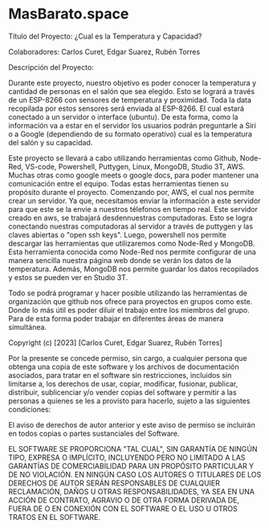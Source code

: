 # MasBarato.space
Título del Proyecto: ¿Cual es la Temperatura y Capacidad?

Colaboradores: Carlos Curet, Edgar Suarez, Rubén Torres

Descripción del Proyecto:

Durante este proyecto, nuestro objetivo es poder conocer la temperatura y cantidad de personas en el salón 
que sea elegido. Esto se logrará a través de un ESP-8266 con sensores de temperatura y proximidad. Toda la data 
recopilada por estos sensores será enviada al ESP-8266. El cual estará conectado a un servidor o interface (ubuntu). 
De esta forma, como la información va a estar en el servidor los usuarios podrán preguntarle a Siri o a Google
(dependiendo de su formato operativo) cual es la temperatura del salón y su capacidad. 

Este proyecto se llevará a cabo utilizando herramientas como Github, Node-Red, VS-code, Powershell,
Puttygen, Linux, MongoDB, Studio 3T, AWS. Muchas otras como google meets o google docs, para poder mantener
una comunicación entre el equipo. Todas estas herramientas tienen su propósito durante el proyecto. 
Comenzando por, AWS,  el cual nos permite crear un servidor. Ya que, necesitamos enviar la información a 
este servidor para que este se la envie a nuestros télefonos en tiempo real. Este servidor creado en aws, 
se trabajará desdennuestras computadoras. Esto se logra conectando nuestras computadoras al servidor a través de puttygen 
y las claves abiertas o "open ssh keys". Luego, powershell nos permite descargar las herramientas que
utilizaremos como Node-Red y MongoDB. Esta herramienta conocida como Node-Red nos permite configurar de una
manera sencilla nuestra página web donde se verán los datos de la temperatura. Además, MongoDB nos permite guardar los datos
recopilados y estos se pueden ver en Studio 3T.

Todo se podrá programar y hacer posible utilizando las herramientas de organización que github nos ofrece 
para proyectos en grupos como este. Donde lo más útil es poder diluir el trabajo entre los miembros del
grupo. Para de esta forma poder trabajar en diferentes áreas de manera simultánea. 

Copyright (c) [2023] [Carlos Curet, Edgar Suarez, Rubén Torres]

Por la presente se concede permiso, sin cargo, a cualquier persona que obtenga una copia de este software
y los archivos de documentación asociados, para tratar en el software sin restricciones, 
incluidos sin limitarse a, los derechos de usar, copiar, modificar, fusionar, publicar, distribuir, sublicenciar
y/o vender copias del software y permitir a las personas a quienes se les a provisto para hacerlo, 
sujeto a las siguientes condiciones:

El aviso de derechos de autor anterior y este aviso de permiso se incluirán en todos
copias o partes sustanciales del Software.

EL SOFTWARE SE PROPORCIONA "TAL CUAL", SIN GARANTÍA DE NINGÚN TIPO, EXPRESA O IMPLÍCITO, INCLUYENDO 
PERO NO LIMITADO A LAS GARANTÍAS DE COMERCIABILIDAD PARA UN PROPÓSITO PARTICULAR Y DE NO VIOLACIÓN. EN NINGÚN 
CASO LOS AUTORES O TITULARES DE LOS DERECHOS DE AUTOR SERÁN RESPONSABLES DE CUALQUIER RECLAMACIÓN, DAÑOS U OTRAS
RESPONSABILIDADES, YA SEA EN UNA ACCIÓN DE CONTRATO, AGRAVIO O DE OTRA FORMA DERIVADA DE, FUERA DE O EN CONEXIÓN 
CON EL SOFTWARE O EL USO U OTROS TRATOS EN EL SOFTWARE.
